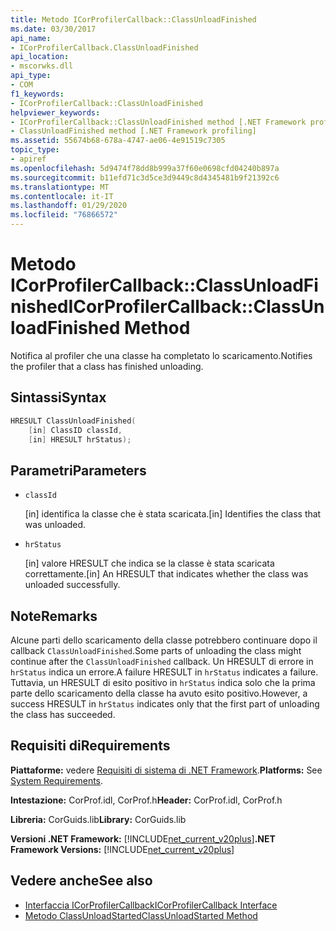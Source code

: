 ```yaml
---
title: Metodo ICorProfilerCallback::ClassUnloadFinished
ms.date: 03/30/2017
api_name:
- ICorProfilerCallback.ClassUnloadFinished
api_location:
- mscorwks.dll
api_type:
- COM
f1_keywords:
- ICorProfilerCallback::ClassUnloadFinished
helpviewer_keywords:
- ICorProfilerCallback::ClassUnloadFinished method [.NET Framework profiling]
- ClassUnloadFinished method [.NET Framework profiling]
ms.assetid: 55674b68-678a-4747-ae06-4e91519c7305
topic_type:
- apiref
ms.openlocfilehash: 5d9474f78dd8b999a37f60e0698cfd04240b897a
ms.sourcegitcommit: b11efd71c3d5ce3d9449c8d4345481b9f21392c6
ms.translationtype: MT
ms.contentlocale: it-IT
ms.lasthandoff: 01/29/2020
ms.locfileid: "76866572"
---
```

# <a name="icorprofilercallbackclassunloadfinished-method"></a><span data-ttu-id="1069b-102">Metodo ICorProfilerCallback::ClassUnloadFinished</span><span class="sxs-lookup"><span data-stu-id="1069b-102">ICorProfilerCallback::ClassUnloadFinished Method</span></span>
<span data-ttu-id="1069b-103">Notifica al profiler che una classe ha completato lo scaricamento.</span><span class="sxs-lookup"><span data-stu-id="1069b-103">Notifies the profiler that a class has finished unloading.</span></span>  
  
## <a name="syntax"></a><span data-ttu-id="1069b-104">Sintassi</span><span class="sxs-lookup"><span data-stu-id="1069b-104">Syntax</span></span>  
  
```cpp  
HRESULT ClassUnloadFinished(  
    [in] ClassID classId,  
    [in] HRESULT hrStatus);  
```  
  
## <a name="parameters"></a><span data-ttu-id="1069b-105">Parametri</span><span class="sxs-lookup"><span data-stu-id="1069b-105">Parameters</span></span>

- `classId`

  <span data-ttu-id="1069b-106">\[in] identifica la classe che è stata scaricata.</span><span class="sxs-lookup"><span data-stu-id="1069b-106">\[in] Identifies the class that was unloaded.</span></span>

- `hrStatus`

  <span data-ttu-id="1069b-107">\[in] valore HRESULT che indica se la classe è stata scaricata correttamente.</span><span class="sxs-lookup"><span data-stu-id="1069b-107">\[in] An HRESULT that indicates whether the class was unloaded successfully.</span></span>
  
## <a name="remarks"></a><span data-ttu-id="1069b-108">Note</span><span class="sxs-lookup"><span data-stu-id="1069b-108">Remarks</span></span>  
 <span data-ttu-id="1069b-109">Alcune parti dello scaricamento della classe potrebbero continuare dopo il callback `ClassUnloadFinished`.</span><span class="sxs-lookup"><span data-stu-id="1069b-109">Some parts of unloading the class might continue after the `ClassUnloadFinished` callback.</span></span> <span data-ttu-id="1069b-110">Un HRESULT di errore in `hrStatus` indica un errore.</span><span class="sxs-lookup"><span data-stu-id="1069b-110">A failure HRESULT in `hrStatus` indicates a failure.</span></span> <span data-ttu-id="1069b-111">Tuttavia, un HRESULT di esito positivo in `hrStatus` indica solo che la prima parte dello scaricamento della classe ha avuto esito positivo.</span><span class="sxs-lookup"><span data-stu-id="1069b-111">However, a success HRESULT in `hrStatus` indicates only that the first part of unloading the class has succeeded.</span></span>  
  
## <a name="requirements"></a><span data-ttu-id="1069b-112">Requisiti di</span><span class="sxs-lookup"><span data-stu-id="1069b-112">Requirements</span></span>  
 <span data-ttu-id="1069b-113">**Piattaforme:** vedere [Requisiti di sistema di .NET Framework](../../../../docs/framework/get-started/system-requirements.md).</span><span class="sxs-lookup"><span data-stu-id="1069b-113">**Platforms:** See [System Requirements](../../../../docs/framework/get-started/system-requirements.md).</span></span>  
  
 <span data-ttu-id="1069b-114">**Intestazione:** CorProf.idl, CorProf.h</span><span class="sxs-lookup"><span data-stu-id="1069b-114">**Header:** CorProf.idl, CorProf.h</span></span>  
  
 <span data-ttu-id="1069b-115">**Libreria:** CorGuids.lib</span><span class="sxs-lookup"><span data-stu-id="1069b-115">**Library:** CorGuids.lib</span></span>  
  
 <span data-ttu-id="1069b-116">**Versioni .NET Framework:** [!INCLUDE[net_current_v20plus](../../../../includes/net-current-v20plus-md.md)]</span><span class="sxs-lookup"><span data-stu-id="1069b-116">**.NET Framework Versions:** [!INCLUDE[net_current_v20plus](../../../../includes/net-current-v20plus-md.md)]</span></span>  
  
## <a name="see-also"></a><span data-ttu-id="1069b-117">Vedere anche</span><span class="sxs-lookup"><span data-stu-id="1069b-117">See also</span></span>

- [<span data-ttu-id="1069b-118">Interfaccia ICorProfilerCallback</span><span class="sxs-lookup"><span data-stu-id="1069b-118">ICorProfilerCallback Interface</span></span>](icorprofilercallback-interface.md)
- [<span data-ttu-id="1069b-119">Metodo ClassUnloadStarted</span><span class="sxs-lookup"><span data-stu-id="1069b-119">ClassUnloadStarted Method</span></span>](icorprofilercallback-classunloadstarted-method.md)
